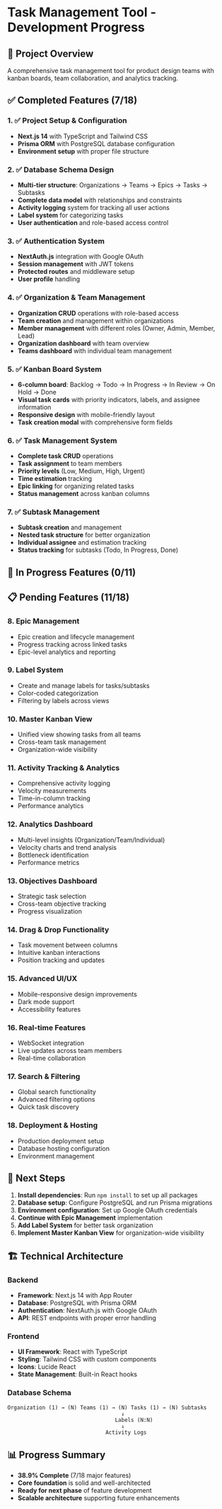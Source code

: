 # Task Management Tool - Development Progress

## 🎯 Project Overview
A comprehensive task management tool for product design teams with kanban boards, team collaboration, and analytics tracking.

## ✅ Completed Features (7/18)

### 1. ✅ Project Setup & Configuration
- **Next.js 14** with TypeScript and Tailwind CSS
- **Prisma ORM** with PostgreSQL database configuration
- **Environment setup** with proper file structure

### 2. ✅ Database Schema Design
- **Multi-tier structure**: Organizations → Teams → Epics → Tasks → Subtasks
- **Complete data model** with relationships and constraints
- **Activity logging** system for tracking all user actions
- **Label system** for categorizing tasks
- **User authentication** and role-based access control

### 3. ✅ Authentication System
- **NextAuth.js** integration with Google OAuth
- **Session management** with JWT tokens
- **Protected routes** and middleware setup
- **User profile** handling

### 4. ✅ Organization & Team Management
- **Organization CRUD** operations with role-based access
- **Team creation** and management within organizations
- **Member management** with different roles (Owner, Admin, Member, Lead)
- **Organization dashboard** with team overview
- **Teams dashboard** with individual team management

### 5. ✅ Kanban Board System
- **6-column board**: Backlog → Todo → In Progress → In Review → On Hold → Done
- **Visual task cards** with priority indicators, labels, and assignee information
- **Responsive design** with mobile-friendly layout
- **Task creation modal** with comprehensive form fields

### 6. ✅ Task Management System
- **Complete task CRUD** operations
- **Task assignment** to team members
- **Priority levels** (Low, Medium, High, Urgent)
- **Time estimation** tracking
- **Epic linking** for organizing related tasks
- **Status management** across kanban columns

### 7. ✅ Subtask Management
- **Subtask creation** and management
- **Nested task structure** for better organization
- **Individual assignee** and estimation tracking
- **Status tracking** for subtasks (Todo, In Progress, Done)

## 🚧 In Progress Features (0/11)

## 📋 Pending Features (11/18)

### 8. Epic Management
- Epic creation and lifecycle management
- Progress tracking across linked tasks
- Epic-level analytics and reporting

### 9. Label System
- Create and manage labels for tasks/subtasks
- Color-coded categorization
- Filtering by labels across views

### 10. Master Kanban View
- Unified view showing tasks from all teams
- Cross-team task management
- Organization-wide visibility

### 11. Activity Tracking & Analytics
- Comprehensive activity logging
- Velocity measurements
- Time-in-column tracking
- Performance analytics

### 12. Analytics Dashboard
- Multi-level insights (Organization/Team/Individual)
- Velocity charts and trend analysis
- Bottleneck identification
- Performance metrics

### 13. Objectives Dashboard
- Strategic task selection
- Cross-team objective tracking
- Progress visualization

### 14. Drag & Drop Functionality
- Task movement between columns
- Intuitive kanban interactions
- Position tracking and updates

### 15. Advanced UI/UX
- Mobile-responsive design improvements
- Dark mode support
- Accessibility features

### 16. Real-time Features
- WebSocket integration
- Live updates across team members
- Real-time collaboration

### 17. Search & Filtering
- Global search functionality
- Advanced filtering options
- Quick task discovery

### 18. Deployment & Hosting
- Production deployment setup
- Database hosting configuration
- Environment management

## 🔧 Next Steps

1. **Install dependencies**: Run `npm install` to set up all packages
2. **Database setup**: Configure PostgreSQL and run Prisma migrations
3. **Environment configuration**: Set up Google OAuth credentials
4. **Continue with Epic Management** implementation
5. **Add Label System** for better task organization
6. **Implement Master Kanban View** for organization-wide visibility

## 🏗️ Technical Architecture

### Backend
- **Framework**: Next.js 14 with App Router
- **Database**: PostgreSQL with Prisma ORM
- **Authentication**: NextAuth.js with Google OAuth
- **API**: REST endpoints with proper error handling

### Frontend
- **UI Framework**: React with TypeScript
- **Styling**: Tailwind CSS with custom components
- **Icons**: Lucide React
- **State Management**: Built-in React hooks

### Database Schema
```
Organization (1) → (N) Teams (1) → (N) Tasks (1) → (N) Subtasks
                                    ↓
                                  Labels (N:N)
                                    ↓
                               Activity Logs
```

## 📊 Progress Summary
- **38.9% Complete** (7/18 major features)
- **Core foundation** is solid and well-architected
- **Ready for next phase** of feature development
- **Scalable architecture** supporting future enhancements